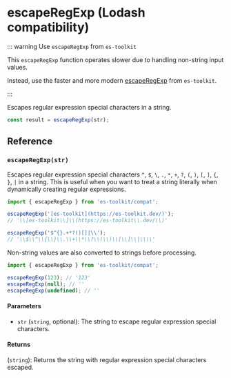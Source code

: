 # escapeRegExp (Lodash compatibility)

::: warning Use `escapeRegExp` from `es-toolkit`

This `escapeRegExp` function operates slower due to handling non-string input values.

Instead, use the faster and more modern [escapeRegExp](../../string/escapeRegExp.md) from `es-toolkit`.

:::

Escapes regular expression special characters in a string.

```typescript
const result = escapeRegExp(str);
```

## Reference

### `escapeRegExp(str)`

Escapes regular expression special characters `^`, `$`, `\`, `.`, `*`, `+`, `?`, `(`, `)`, `[`, `]`, `{`, `}`, `|` in a string. This is useful when you want to treat a string literally when dynamically creating regular expressions.

```typescript
import { escapeRegExp } from 'es-toolkit/compat';

escapeRegExp('[es-toolkit](https://es-toolkit.dev/)');
// '\\[es-toolkit\\]\\(https://es-toolkit\\.dev/\\)'

escapeRegExp('$^{}.+*?()[]|\\');
// '\\$\\^\\{\\}\\.\\+\\*\\?\\(\\)\\[\\]\\|\\\\'
```

Non-string values are also converted to strings before processing.

```typescript
import { escapeRegExp } from 'es-toolkit/compat';

escapeRegExp(123); // '123'
escapeRegExp(null); // ''
escapeRegExp(undefined); // ''
```

#### Parameters

- `str` (`string`, optional): The string to escape regular expression special characters.

#### Returns

(`string`): Returns the string with regular expression special characters escaped.
